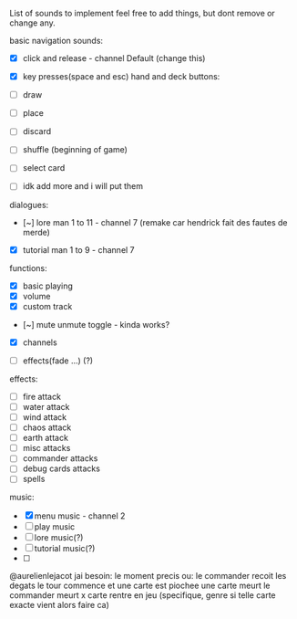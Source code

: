 List of sounds to implement
feel free to add things, but dont remove or change any.


basic navigation sounds:
- [x]   click and release - channel Default (change this)
- [x]   key presses(space and esc)
hand and deck buttons:
- [ ]   draw
- [ ]   place
- [ ]   discard
- [ ]   shuffle (beginning of game)
- [ ]   select card
- [ ]   idk add more and i will put them



dialogues:
- [~]  lore man 1 to 11 - channel 7 (remake car hendrick fait des fautes de merde)
- [x]  tutorial man 1 to 9 - channel 7

functions:
- [x]  basic playing 
- [x]  volume
- [x]  custom track
- [~]  mute unmute toggle - kinda works?
- [x]  channels
- [ ]  effects(fade ...) (?)


effects:
- [ ]  fire attack
- [ ]  water attack
- [ ]  wind attack
- [ ]  chaos attack
- [ ]  earth attack
- [ ]  misc attacks
- [ ]  commander attacks
- [ ]  debug cards attacks
- [ ]  spells

music:
- [x]  menu music - channel 2
- [ ]  play music
- [ ]  lore music(?)
- [ ]  tutorial music(?)
- [ ]  

@aurelienlejacot jai besoin:
le moment precis ou:
le commander recoit les degats
le tour commence et une carte est piochee
une carte meurt
le commander meurt
x carte rentre en jeu (specifique, genre si telle carte exacte vient alors faire ca)
